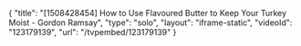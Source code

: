 {
    "title": "[1508428454] How to Use Flavoured Butter to Keep Your Turkey Moist - Gordon Ramsay",
    "type": "solo",
    "layout": "iframe-static",
    "videoId": "123179139",
    "url": "\/tvpembed\/123179139"
}
